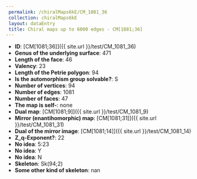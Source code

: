 ```yaml
--- 
 permalink: /chiralMaps6kE/CM_1081_36 
 collection: chiralMaps6kE
 layout: dataEntry
 title: Chiral maps up to 6000 edges - CM[1081;36]
---
```


- **ID**: [CM[1081;36]]({{ site.url }}/test/CM_1081_36)
- **Genus of the underlying surface**: 471
- **Length of the face**: 46
- **Valency**: 23
- **Length of the Petrie polygon**: 94
- **Is the automorphism group solvable?**: S
- **Number of vertices**: 94
- **Number of edges**: 1081
- **Number of faces**: 47
- **The map is self-**: none
- **Dual map**: [CM[1081;9]]({{ site.url }}/test/CM_1081_9)
- **Mirror (enantihomorphic) map**: [CM[1081;31]]({{ site.url }}/test/CM_1081_31)
- **Dual of the mirror image**: [CM[1081;14]]({{ site.url }}/test/CM_1081_14)
- **Z_q-Exponent?**: 22
- **No idea**:  5:23
- **No idea**: Y
- **No idea**: N
- **Skeleton**: Sk(94;2)
- **Some other kind of skeleton**: nan
